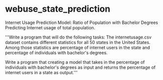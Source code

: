 # webuse_state_prediction
Internet Usage Prediction Model: Ratio of Population with Bachelor Degrees Predicting Internet usage of total population.

'''Write a program that will do the following tasks:
The internetusage.csv dataset contains different statistics
for all 50 states in the United States. Among those statistics
are percentage of internet users in the state and percentage of
individuals with bachelor's degrees.

Write a program that creating a model that takes in
the percentage of individuals with bachelor's degrees as input
and returns the percentage of internet users in a state as output.'''
